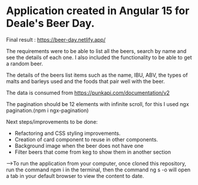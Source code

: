 # Application created in Angular 15 for Deale's Beer Day.

Final result : https://beer-day.netlify.app/ 

The requirements were to be able to list all the beers, search by name and see the details of each one.
I also included the functionality to be able to get a random beer.

The details of the beers list items such as the name, IBU, ABV, the types of malts and barleys used and the foods that pair well with the beer.

The data is consumed from https://punkapi.com/documentation/v2

The pagination should be 12 elements with infinite scroll, for this I used ngx pagination.(npm i ngx-pagination)

Next steps/improvements to be done:
* Refactoring and CSS styling improvements.
* Creation of card component to reuse in other components.
* Background image when the beer does not have one
* Filter beers that come from keg to show them in another section

-->To run the application from your computer, once cloned this repository, run the command npm i in the terminal, then the command ng s -o will open a tab in your default browser to view the content to date.
